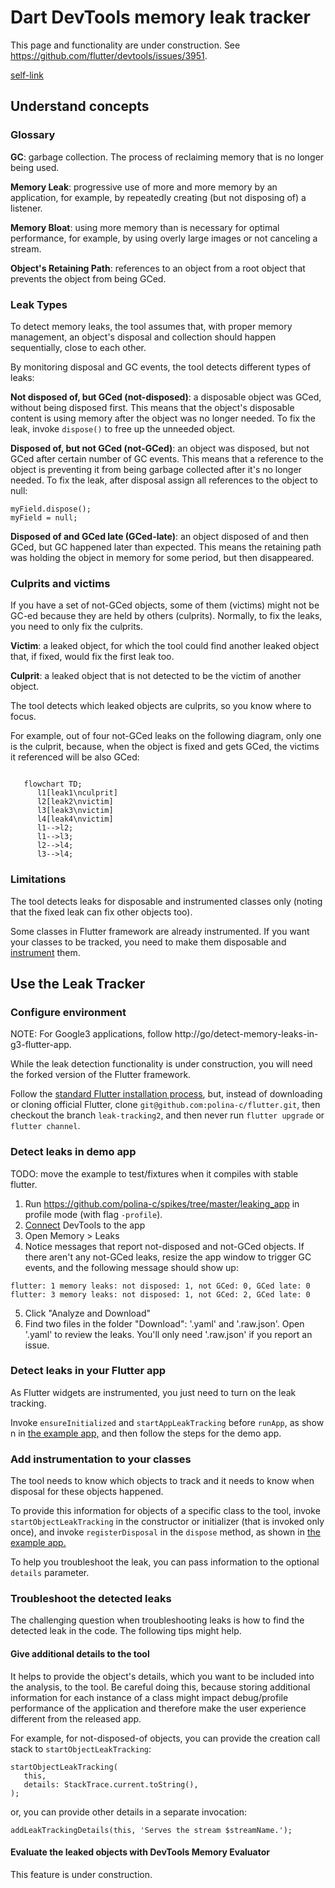 # Dart DevTools memory leak tracker

This page and functionality are under construction.
See https://github.com/flutter/devtools/issues/3951.

[self-link](https://github.com/flutter/devtools/blob/master/packages/devtools_app/lib/src/screens/memory/panes/leaks/LEAK_TRACKING.md)


## Understand concepts

### Glossary

**GC**: garbage collection. The process of reclaiming memory that is no
longer being used.

**Memory Leak**: progressive use of more and more memory by an application,
for example, by repeatedly creating (but not disposing of) a listener.

**Memory Bloat**: using more memory than is necessary for optimal performance,
for example, by using overly large images or not canceling a stream.

**Object's Retaining Path**: references to an object from a root object that
prevents the object from being GCed.


### Leak Types

To detect memory leaks, the tool assumes that, with proper memory management,
an object's disposal and collection should happen sequentially, close to each other.

By monitoring disposal and GC events, the tool detects different types of leaks:

**Not disposed of, but GCed (not-disposed)**: a disposable object was GCed,
without being disposed first. This means that the object's disposable content
is using memory after the object was no longer needed.
To fix the leak, invoke `dispose()` to free up the unneeded object.

**Disposed of, but not GCed (not-GCed)**: an object was disposed,
but not GCed after certain number of GC events. This means that
a reference to the object is preventing it from being
garbage collected after it's no longer needed.
To fix the leak, after disposal assign all references
to the object to null:

```
myField.dispose();
myField = null;
```

**Disposed of and GCed late (GCed-late)**: an object disposed of and then GCed,
but GC happened later than expected. This means the retaining path was
holding the object in memory for some period, but then disappeared.

### Culprits and victims

If you have a set of not-GCed objects, some of them (victims)
might not be GC-ed because they are held by others (culprits).
Normally, to fix the leaks, you need to only fix the culprits.

**Victim**: a leaked object, for which the tool could find another
leaked object that, if fixed, would fix the first leak too.

**Culprit**: a leaked object that is not detected to be the victim
of another object.

The tool detects which leaked objects are culprits, so you know where to focus.

For example, out of four not-GCed leaks on the following diagram,
only one is the culprit, because, when the object is fixed
and gets GCed, the victims it referenced will be also GCed:


```mermaid
   
   flowchart TD;
      l1[leak1\nculprit]
      l2[leak2\nvictim]
      l3[leak3\nvictim]
      l4[leak4\nvictim]
      l1-->l2;
      l1-->l3;
      l2-->l4;
      l3-->l4;
```



### Limitations

The tool detects leaks for disposable and instrumented classes only
(noting that the fixed leak can fix other objects too). 

Some classes in Flutter framework are already instrumented.
If you want your classes to be tracked, you need to make them
disposable and [instrument](#instrument) them.

## Use the Leak Tracker

### Configure environment

NOTE: For Google3 applications,
follow http://go/detect-memory-leaks-in-g3-flutter-app.

While the leak detection functionality is under construction,
you will need the forked version of the Flutter framework.

Follow the [standard Flutter installation process](https://docs.flutter.dev/get-started/install),
but, instead of downloading or cloning official Flutter,
clone `git@github.com:polina-c/flutter.git`,
then checkout the branch `leak-tracking2`,
and then never run `flutter upgrade` or `flutter channel`.

### Detect leaks in demo app

TODO: move the example to test/fixtures when it compiles with stable flutter.

1. Run https://github.com/polina-c/spikes/tree/master/leaking_app
   in profile mode (with flag `-profile`).
3. [Connect](https://docs.flutter.dev/development/tools/devtools/cli#open-devtools-and-connect-to-the-target-app)
   DevTools to the app 
4. Open Memory > Leaks
5. Notice messages that report not-disposed and not-GCed objects.
   If there aren't any not-GCed leaks, resize the app window
   to trigger GC events, and the following message should show up:
   
```
flutter: 1 memory leaks: not disposed: 1, not GCed: 0, GCed late: 0
flutter: 3 memory leaks: not disposed: 1, not GCed: 2, GCed late: 0
```

5. Click "Analyze and Download"
6. Find two files in the folder "Download": '.yaml' and '.raw.json'.
   Open '.yaml' to review the leaks. You'll only need '.raw.json'
   if you report an issue.

### Detect leaks in your Flutter app

As Flutter widgets are instrumented, you just need to turn on the leak tracking.

Invoke `ensureInitialized` and `startAppLeakTracking` before
`runApp`, as show n in
[the example app,](https://github.com/polina-c/spikes/blob/master/leaking_app/lib/main.dart#L7)
and then follow the steps for the demo app.

### Add instrumentation to your classes <a id='instrument'></a>

The tool needs to know which objects to track and it needs
to know when disposal for these objects happened.

To provide this information for objects of a specific class to the tool,
invoke `startObjectLeakTracking` in the constructor or initializer
(that is invoked only once), and invoke `registerDisposal` in the `dispose` method,
as shown in
[the example app.](https://github.com/polina-c/spikes/blob/master/leaking_app/lib/tracked_class.dart)

To help you troubleshoot the leak, you can pass information
to the optional `details` parameter.

### Troubleshoot the detected leaks

The challenging question when troubleshooting leaks is
how to find the detected leak in the code.
The following tips might help.

#### Give additional details to the tool

It helps to provide the object's details, which you want to be
included into the analysis, to the tool. Be careful doing this,
because storing additional information for each instance of a class
might impact debug/profile performance of the application and therefore
make the user experience different from the released app.

For example, for not-disposed-of objects, you can
provide the creation call stack to `startObjectLeakTracking`:

```
startObjectLeakTracking(
   this,
   details: StackTrace.current.toString(),
);
```

or, you can provide other details in a separate invocation:

```
addLeakTrackingDetails(this, 'Serves the stream $streamName.');
```
#### Evaluate the leaked objects with DevTools Memory Evaluator

This feature is under construction.

